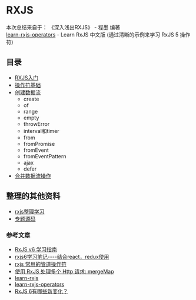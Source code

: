# RXJS 

本次总结来自于：
《深入浅出RXJS》 -  程墨 编著                                 
[learn-rxjs-operators](https://github.com/RxJS-CN/learn-rxjs-operators) - Learn RxJS 中文版 (通过清晰的示例来学习 RxJS 5 操作符) 

## 目录
- [RXJS入门](./docs/02、RXJS入门.md)
- [操作符基础](./docs/03、操作符.md)
- [创建数据流](./docs/04、创建数据流.md)
    - create
    - of
    - range
    - empty
    - throwError
    - interval和timer
    - from
    - fromPromise
    - fromEvent
    - fromEventPattern
    - ajax
    - defer
- [合并数据流操作](./docs/05、合并数据流.md)


## 整理的其他资料
- [rxjs整理学习](./docs/01、基础整理.md)
- [专题源码](https://github.com/yanlele/node-index-core/tree/master/packages/book/23%E3%80%81RXJS)




### 参考文章
- [RxJS v6 学习指南](https://www.imooc.com/article/70323)
- [rxjs6学习笔记----结合react，redux使用](https://blog.csdn.net/github_36487770/article/details/81168346)
- [rxjs 常用的管道操作符](https://www.cnblogs.com/ajanuw/p/8986776.html)
- [使用 RxJS 处理多个 Http 请求: mergeMap](https://segmentfault.com/a/1190000010088631)
- [learn-rxjs](https://github.com/btroncone/learn-rxjs)
- [learn-rxjs-operators](https://github.com/RxJS-CN/learn-rxjs-operators)
- [RxJS 6有哪些新变化？](https://segmentfault.com/a/1190000014956260)

